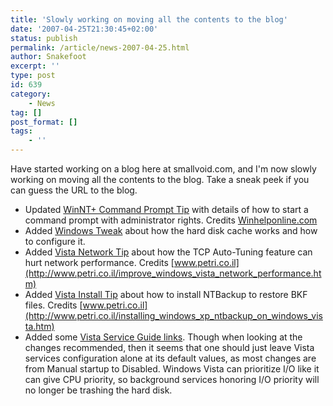 ```yaml
---
title: 'Slowly working on moving all the contents to the blog'
date: '2007-04-25T21:30:45+02:00'
status: publish
permalink: /article/news-2007-04-25.html
author: Snakefoot
excerpt: ''
type: post
id: 639
category:
    - News
tag: []
post_format: []
tags:
    - ''
---
```

Have started working on a blog here at smallvoid.com, and I'm now slowly working on moving all the contents to the blog. Take a sneak peek if you can guess the URL to the blog.

- Updated [WinNT+ Command Prompt Tip](/article/winnt-open-command-prompt-here.html) with details of how to start a command prompt with administrator rights. Credits [Winhelponline.com](http://www.winhelponline.com/articles/113/1/)
- Added [Windows Tweak](/article/hard-disk-cache.html) about how the hard disk cache works and how to configure it.
- Added [Vista Network Tip](/article/vista-tcpip-auto-rwin.html) about how the TCP Auto-Tuning feature can hurt network performance. Credits [www.petri.co.il](http://www.petri.co.il/improve_windows_vista_network_performance.htm)
- Added [Vista Install Tip](/article/vista-ntbackup-install.html) about how to install NTBackup to restore BKF files. Credits [www.petri.co.il](http://www.petri.co.il/installing_windows_xp_ntbackup_on_windows_vista.htm)
- Added some [Vista Service Guide links](/articles/windows-vista/services/#OTHER_GUIDES). Though when looking at the changes recommended, then it seems that one should just leave Vista services configuration alone at its default values, as most changes are from Manual startup to Disabled. Windows Vista can prioritize I/O like it can give CPU priority, so background services honoring I/O priority will no longer be trashing the hard disk.